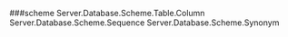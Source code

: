 ###scheme
Server.Database.Scheme.Table.Column
Server.Database.Scheme.Sequence
Server.Database.Scheme.Synonym